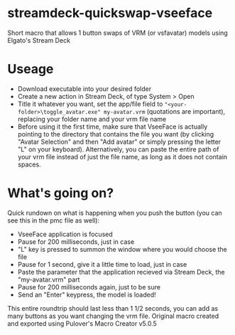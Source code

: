 # streamdeck-quickswap-vseeface
Short macro that allows 1 button swaps of VRM (or vsfavatar) models using Elgato's Stream Deck

# Useage
- Download executable into your desired folder
- Create a new action in Stream Deck, of type System > Open
- Title it whatever you want, set the app/file field to `"<your-folder>\toggle_avatar.exe" my-avatar.vrm` (quotations are important), replacing your folder name and your vrm file name
- Before using it the first time, make sure that VseeFace is actually pointing to the directory that contains the file you want (by clicking "Avatar Selection" and then "Add avatar" or simply pressing the letter "L" on your keyboard). Alternatively, you can paste the entire path of your vrm file instead of just the file name, as long as it does not contain spaces.

# What's going on?
Quick rundown on what is happening when you push the button (you can see this in the pmc file as well):
- VseeFace application is focused
- Pause for 200 milliseconds, just in case
- "L" key is pressed to summon the window where you would choose the file
- Pause for 1 second, give it a little time to load, just in case
- Paste the parameter that the application recieved via Stream Deck, the "my-avatar.vrm" part
- Pause for 200 milliseconds again, just to be sure
- Send an "Enter" keypress, the model is loaded!

This entire roundtrip should last less than 1 1/2 seconds, you can add as many buttons as you want changing the vrm file.
Original macro created and exported using Pulover's Macro Creator v5.0.5
